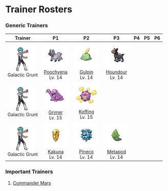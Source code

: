 # Trainer Rosters

### Generic Trainers

| Trainer | P1 | P2 | P3 | P4 | P5 | P6 |
|:-------:|:--:|:--:|:--:|:--:|:--:|:--:|
| ![Galactic Grunt](../../assets/trainers/galactic_grunt.png "Galactic Grunt")<br>Galactic Grunt | ![Poochyena](../../assets/sprites/poochyena/front.gif "Poochyena")<br>[Poochyena](../../pokemon/poochyena.md/)<br>Lv. 14 | ![Gulpin](../../assets/sprites/gulpin/front.gif "Gulpin")<br>[Gulpin](../../pokemon/gulpin.md/)<br>Lv. 14 | ![Houndour](../../assets/sprites/houndour/front.gif "Houndour")<br>[Houndour](../../pokemon/houndour.md/)<br>Lv. 14 |
| ![Galactic Grunt](../../assets/trainers/galactic_grunt.png "Galactic Grunt")<br>Galactic Grunt | ![Grimer](../../assets/sprites/grimer/front.gif "Grimer")<br>[Grimer](../../pokemon/grimer.md/)<br>Lv. 15 | ![Koffing](../../assets/sprites/koffing/front.gif "Koffing")<br>[Koffing](../../pokemon/koffing.md/)<br>Lv. 15 |
| ![Galactic Grunt](../../assets/trainers/galactic_grunt.png "Galactic Grunt")<br>Galactic Grunt | ![Kakuna](../../assets/sprites/kakuna/front.gif "Kakuna")<br>[Kakuna](../../pokemon/kakuna.md/)<br>Lv. 14 | ![Pineco](../../assets/sprites/pineco/front.gif "Pineco")<br>[Pineco](../../pokemon/pineco.md/)<br>Lv. 14 | ![Metapod](../../assets/sprites/metapod/front.gif "Metapod")<br>[Metapod](../../pokemon/metapod.md/)<br>Lv. 14 |


### Important Trainers

1. [Commander Mars](important_trainers.md#commander-mars)
